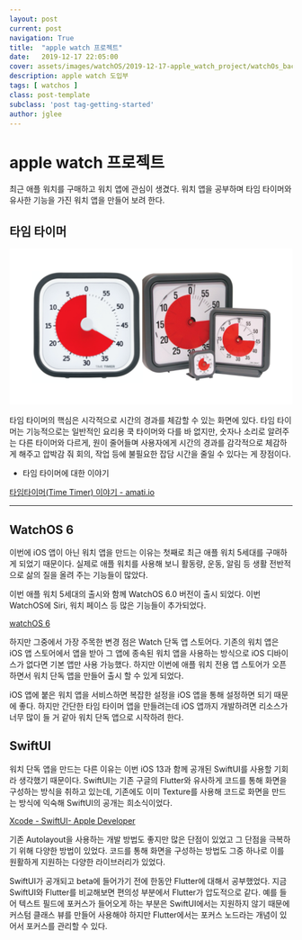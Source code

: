 ```yaml
---
layout: post
current: post
navigation: True
title:  "apple watch 프로젝트"
date:   2019-12-17 22:05:00
cover: assets/images/watchOS/2019-12-17-apple_watch_project/watchOs_background.png
description: apple watch 도입부
tags: [ watchos ]
class: post-template
subclass: 'post tag-getting-started'
author: jglee
---
```

# apple watch 프로젝트

최근 애플 워치를 구매하고 워치 앱에 관심이 생겼다. 워치 앱을 공부하며 타임 타이머와 유사한 기능을 가진 워치 앱을 만들어 보려 한다.

## 타임 타이머

![apple%20watch/timeTimer.png](assets/images/watchOS/2019-12-17-apple_watch_project/timeTimer.png)

 타임 타이머의 핵심은 시각적으로 시간의 경과를 체감할 수 있는 화면에 있다. 타임 타이머는 기능적으로는 일반적인 요리용 쿡 타이머와 다를 바 없지만, 숫자나 소리로 알려주는 다른 타이머와 다르게, 원이 줄어들며 사용자에게 시간의 경과를 감각적으로 체감하게 해주고 압박감 줘 회의, 작업 등에 불필요한 잡담 시간을 줄일 수 있다는 게 장점이다.

- 타임 타이머에 대한 이야기

[타임타이머(Time Timer) 이야기 - amati.io](https://amati.io/2019/04/09/time-timer-story/)

---

## WatchOS 6

 이번에 iOS 앱이 아닌 워치 앱을 만드는 이유는 첫째로 최근 애플 워치 5세대를 구매하게 되었기 때문이다. 실제로 애플 워치를 사용해 보니 활동량, 운동, 알림 등 생활 전반적으로 삶의 질을 올려 주는 기능들이 많았다.

 이번 애플 워치 5세대의 출시와 함께 WatchOS 6.0 버전이 출시 되었다. 이번 WatchOS에 Siri, 워치 페이스 등 많은 기능들이 추가되었다.

[watchOS 6](https://www.apple.com/kr/watchos/watchos-6/)

 하지만 그중에서 가장 주목한 변경 점은 Watch 단독 앱 스토어다. 기존의 워치 앱은 iOS 앱 스토어에서 앱을 받아 그 앱에 종속된 워치 앱을 사용하는 방식으로 iOS 디바이스가 없다면 기본 앱만 사용 가능했다. 하지만 이번에 애플 워치 전용 앱 스토어가 오픈하면서 워치 단독 앱을 만들어 출시 할 수 있게 되었다.

 iOS 앱에 붙은 워치 앱을 서비스하면 복잡한 설정을 iOS 앱을 통해 설정하면 되기 때문에 좋다. 하지만 간단한 타임 타이머 앱을 만들려는데 iOS 앱까지 개발하려면 리소스가 너무 많이 들 거 같아 워치 단독 앱으로 시작하려 한다.

## SwiftUI

 워치 단독 앱을 만드는 다른 이유는 이번 iOS 13과 함께 공개된 SwiftUI를 사용할 기회라 생각했기 때문이다. SwiftUI는 기존 구글의 Flutter와 유사하게 코드를 통해 화면을 구성하는 방식을 취하고 있는데, 기존에도 이미 Texture를 사용해 코드로 화면을 만드는 방식에 익숙해 SwiftUI의 공개는 희소식이었다.

[Xcode - SwiftUI- Apple Developer](https://developer.apple.com/kr/xcode/swiftui/)

 기존 Autolayout을 사용하는 개발 방법도 좋지만 많은 단점이 있었고 그 단점을 극복하기 위해 다양한 방법이 있었다. 코드를 통해 화면을 구성하는 방법도 그중 하나로 이를 원활하게 지원하는 다양한 라이브러리가 있었다.

 SwiftUI가 공개되고 beta에 들어가기 전에 한동안 Flutter에 대해서 공부했었다. 지금 SwiftUI와 Flutter를 비교해보면 편의성 부분에서 Flutter가 압도적으로 같다. 예를 들어 텍스트 필드에 포커스가 들어오게 하는 부분은 SwiftUI에서는 지원하지 않기 때문에 커스텀 클래스 뷰를 만들어 사용해야 하지만 Flutter에서는 포커스 노드라는 개념이 있어서 포커스를 관리할 수 있다.

